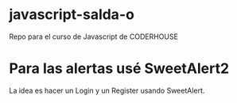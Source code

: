 # javascript-salda-o
Repo para el curso de Javascript de CODERHOUSE
# Para las alertas usé SweetAlert2 
La idea es hacer un Login y un Register usando SweetAlert.
